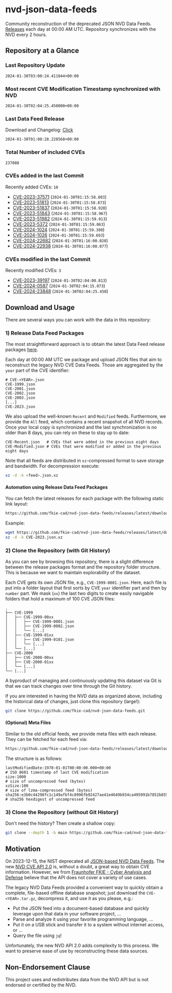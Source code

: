 # nvd-json-data-feeds

Community reconstruction of the deprecated JSON NVD Data Feeds. 
[Releases](https://github.com/fkie-cad/nvd-json-data-feeds/releases/latest) each day at 00:00 AM UTC.
Repository synchronizes with the NVD every 2 hours.

## Repository at a Glance

### Last Repository Update

```plain
2024-01-30T03:00:24.411044+00:00
```

### Most recent CVE Modification Timestamp synchronized with NVD

```plain
2024-01-30T02:04:25.450000+00:00
```

### Last Data Feed Release

Download and Changelog: [Click](https://github.com/fkie-cad/nvd-json-data-feeds/releases/latest)

```plain
2024-01-30T01:00:28.228568+00:00
```

### Total Number of included CVEs

```plain
237088
```

### CVEs added in the last Commit

Recently added CVEs: `10`

* [CVE-2023-37571](CVE-2023/CVE-2023-375xx/CVE-2023-37571.json) (`2024-01-30T01:15:58.803`)
* [CVE-2023-51813](CVE-2023/CVE-2023-518xx/CVE-2023-51813.json) (`2024-01-30T01:15:58.873`)
* [CVE-2023-51837](CVE-2023/CVE-2023-518xx/CVE-2023-51837.json) (`2024-01-30T01:15:58.920`)
* [CVE-2023-51843](CVE-2023/CVE-2023-518xx/CVE-2023-51843.json) (`2024-01-30T01:15:58.967`)
* [CVE-2023-51982](CVE-2023/CVE-2023-519xx/CVE-2023-51982.json) (`2024-01-30T01:15:59.013`)
* [CVE-2023-5372](CVE-2023/CVE-2023-53xx/CVE-2023-5372.json) (`2024-01-30T01:15:59.063`)
* [CVE-2024-1024](CVE-2024/CVE-2024-10xx/CVE-2024-1024.json) (`2024-01-30T01:15:59.380`)
* [CVE-2024-1026](CVE-2024/CVE-2024-10xx/CVE-2024-1026.json) (`2024-01-30T01:15:59.693`)
* [CVE-2024-22682](CVE-2024/CVE-2024-226xx/CVE-2024-22682.json) (`2024-01-30T01:16:00.020`)
* [CVE-2024-22938](CVE-2024/CVE-2024-229xx/CVE-2024-22938.json) (`2024-01-30T01:16:00.077`)


### CVEs modified in the last Commit

Recently modified CVEs: `3`

* [CVE-2023-39197](CVE-2023/CVE-2023-391xx/CVE-2023-39197.json) (`2024-01-30T02:04:00.813`)
* [CVE-2024-0587](CVE-2024/CVE-2024-05xx/CVE-2024-0587.json) (`2024-01-30T02:04:15.073`)
* [CVE-2024-23848](CVE-2024/CVE-2024-238xx/CVE-2024-23848.json) (`2024-01-30T02:04:25.450`)


## Download and Usage

There are several ways you can work with the data in this repository:

### 1) Release Data Feed Packages

The most straightforward approach is to obtain the latest Data Feed release packages [here](https://github.com/fkie-cad/nvd-json-data-feeds/releases/latest).

Each day at 00:00 AM UTC we package and upload JSON files that aim to reconstruct the legacy NVD CVE Data Feeds.
Those are aggregated by the `year` part of the CVE identifier:

```
# CVE-<YEAR>.json
CVE-1999.json
CVE-2001.json
CVE-2002.json
CVE-2003.json
[...]
CVE-2023.json
```

We also upload the well-known `Recent` and `Modified` feeds.
Furthermore, we provide the `All` feed, which contains a recent snapshot of all NVD records.
Once your local copy is synchronized and the last synchronization is no older than 8 days, you can rely on these to stay up to date:

```plain
CVE-Recent.json   # CVEs that were added in the previous eight days
CVE-Modified.json # CVEs that were modified or added in the previous eight days
```

Note that all feeds are distributed in `xz`-compressed format to save storage and bandwidth.
For decompression execute:

```sh
xz -d -k <feed>.json.xz
```


#### Automation using Release Data Feed Packages

You can fetch the latest releases for each package with the following static link layout:

```sh
https://github.com/fkie-cad/nvd-json-data-feeds/releases/latest/download/CVE-<YEAR>.json.xz
```

Example:

```sh
wget https://github.com/fkie-cad/nvd-json-data-feeds/releases/latest/download/CVE-2023.json.xz
xz -d -k CVE-2023.json.xz
```



### 2) Clone the Repository (with Git History)

As you can see by browsing this repository, there is a slight difference between the release packages format and the repository folder structure.
This is because we want to maintain explorability of the dataset.

Each CVE gets its own JSON file, e.g., `CVE-1999-0001.json`.
Here, each file is put into a folder layout that first sorts by CVE `year` identifier part and then by `number` part.
We mask (`xx`) the last two digits to create easily navigable folders that hold a maximum of 100 CVE JSON files:

```plain
.
├── CVE-1999
│   ├── CVE-1999-00xx
│   │   ├── CVE-1999-0001.json
│   │   ├── CVE-1999-0002.json
│   │   └── [...]
│   ├── CVE-1999-01xx
│   │   ├── CVE-1999-0101.json
│   │   └── [...]
│   └── [...]
├── CVE-2000
│   ├── CVE-2000-00xx
│   ├── CVE-2000-01xx
│   └── [...]
└── [...]
```

A byproduct of managing and continuously updating this dataset via Git is that we can track changes over time through the Git history.

If you are interested in having the NVD data as organized above, including the historical data of changes, just clone this repository (large!):

```sh
git clone https://github.com/fkie-cad/nvd-json-data-feeds.git
```

#### (Optional) Meta Files

Similar to the old official feeds, we provide meta files with each release. They can be fetched for each feed via:

```sh
https://github.com/fkie-cad/nvd-json-data-feeds/releases/latest/download/CVE-<YEAR>.meta
```

The structure is as follows:

```plain
lastModifiedDate:1970-01-01T00:00:00.000+00:00                          # ISO 8601 timestamp of last CVE modification
size:1000                                                               # size of uncompressed feed (bytes)
xzSize:100                                                              # size of lzma-compressed feed (bytes)
sha256:e3b0c44298fc1c149afbf4c8996fb92427ae41e4649b934ca495991b7852b855 # sha256 hexdigest of uncompressed feed
```


### 3) Clone the Repository (without Git History)

Don't need the history? Then create a shallow copy:

```sh
git clone --depth 1 -b main https://github.com/fkie-cad/nvd-json-data-feeds.git
```

## Motivation

On 2023-12-15, the NIST deprecated all [JSON-based NVD Data Feeds](https://nvd.nist.gov/vuln/data-feeds#divRetirementBanner-1).
The new [NVD CVE API 2.0](https://nvd.nist.gov/developers/vulnerabilities) is, without a doubt, a great way to obtain CVE information.
However, we from [Fraunhofer FKIE - Cyber Analysis and Defense](https://www.fkie.fraunhofer.de/en/departments/cad.html) believe that the API does not cover a variety of use cases.

The legacy NVD Data Feeds provided a convenient way to quickly obtain a complete, file-based offline database snapshot; just download the `CVE-<YEAR>.tar.gz`, decompress it, and use it as you please, e.g.:

* Put the JSON feed into a document-based database and quickly leverage upon that data in your software project, ...
* Parse and analyze it using your favorite programming language, ...
* Put it on a USB stick and transfer it to a system without internet access, or ...
* Query the file using `jq`!

Unfortunately, the new NVD API 2.0 adds complexity to this process.
We want to preserve ease of use by reconstructing these data sources.

## Non-Endorsement Clause

This project uses and redistributes data from the NVD API but is not endorsed or certified by the NVD.